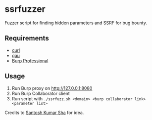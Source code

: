 # ssrfuzzer
Fuzzer script for finding hidden parameters and SSRF for bug bounty.

## Requirements
- [curl](https://curl.se/)
- [gau](https://github.com/lc/gau)
- [Burp Professional](https://portswigger.net/burp/pro)

## Usage
1. Run Burp proxy on http://127.0.0.1:8080
2. Run Burp Collaborator client
3. Run script with `./ssrfuzz.sh <domain> <burp collaborator link> <parameter list>`

Credits to [Santosh Kumar Sha](https://notifybugme.medium.com/about) for idea.
